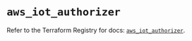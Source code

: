 # `aws_iot_authorizer`

Refer to the Terraform Registry for docs: [`aws_iot_authorizer`](https://registry.terraform.io/providers/hashicorp/aws/5.100.0/docs/resources/iot_authorizer).
